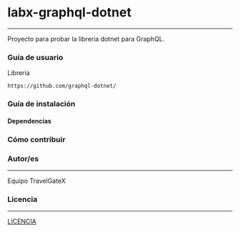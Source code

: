 # labx-graphql-dotnet

---
Proyecto para probar la libreria dotnet para GraphQL.


### Guía de usuario

Libreria
```
https://github.com/graphql-dotnet/
```

 	
### Guía de instalación

#### Dependencias

### Cómo contribuir

### Autor/es
---
Equipo TravelGateX

### Licencia 
---
[LICENCIA](https://github.com/travelgateX/labX-graphql-dotnet)

